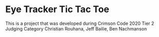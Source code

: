 # Eye Tracker Tic Tac Toe
This is a project that was developed during Crimson Code 2020
Tier 2 Judging Category
Christian Rouhana, Jeff Bailie, Ben Nachmanson
